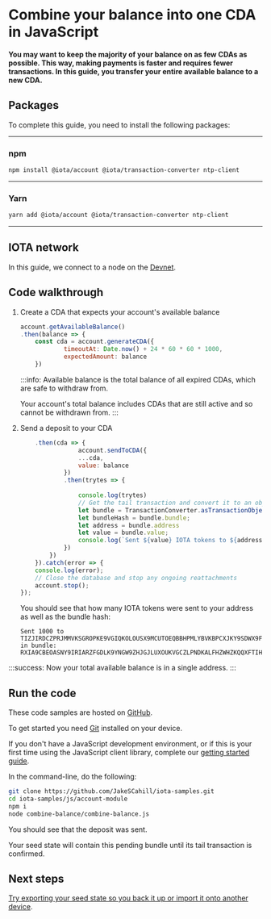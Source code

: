 # Combine your balance into one CDA in JavaScript

**You may want to keep the majority of your balance on as few CDAs as possible. This way, making payments is faster and requires fewer transactions. In this guide, you transfer your entire available balance to a new CDA.**

## Packages

To complete this guide, you need to install the following packages:

--------------------
### npm
```bash
npm install @iota/account @iota/transaction-converter ntp-client
```
---
### Yarn
```bash
yarn add @iota/account @iota/transaction-converter ntp-client
```
--------------------

## IOTA network

In this guide, we connect to a node on the [Devnet](root://getting-started/0.1/network/iota-networks.md#devnet).

## Code walkthrough

1. Create a CDA that expects your account's available balance

    ```js
    account.getAvailableBalance()
    .then(balance => {
        const cda = account.generateCDA({
                timeoutAt: Date.now() + 24 * 60 * 60 * 1000,
                expectedAmount: balance
        })
    ```

    :::info:
    Available balance is the total balance of all expired CDAs, which are safe to withdraw from.

    Your account's total balance includes CDAs that are still active and so cannot be withdrawn from.
    :::

2. Send a deposit to your CDA

    ```js
        .then(cda => {
                    account.sendToCDA({
                    ...cda,
                    value: balance
                })
                .then(trytes => {
                    
                    console.log(trytes)
                    // Get the tail transaction and convert it to an object
                    let bundle = TransactionConverter.asTransactionObject(trytes[0]);
                    let bundleHash = bundle.bundle;
                    let address = bundle.address
                    let value = bundle.value;
                    console.log(`Sent ${value} IOTA tokens to ${address} in bundle:  ${bundleHash}`);
                })
            })
        }).catch(error => {
        console.log(error);
        // Close the database and stop any ongoing reattachments
        account.stop();
    });
    ```

    You should see that how many IOTA tokens were sent to your address as well as the bundle hash:

    ```
    Sent 1000 to TIZJIRDCZPRJMMVKSGROPKE9VGIQKOLOUSX9MCUTOEQBBHPMLYBVKBPCXJKY9SDWX9FVMOZTWNMVVEYKX in bundle:  RXIA9CBEOASNY9IRIARZFGDLK9YNGW9ZHJGJLUXOUKVGCZLPNDKALFHZWHZKQQXFTIHEIJJPN9EURO9K9
    ```

:::success:
Now your total available balance is in a single address.
:::

## Run the code

These code samples are hosted on [GitHub](https://github.com/JakeSCahill/iota-samples).

To get started you need [Git](https://git-scm.com/book/en/v2/Getting-Started-Installing-Git) installed on your device.

If you don't have a JavaScript development environment, or if this is your first time using the JavaScript client library, complete our [getting started guide](../../getting-started/js-quickstart.md).

In the command-line, do the following:

```bash
git clone https://github.com/JakeSCahill/iota-samples.git
cd iota-samples/js/account-module
npm i
node combine-balance/combine-balance.js
```

You should see that the deposit was sent.

Your seed state will contain this pending bundle until its tail transaction is confirmed.

## Next steps

[Try exporting your seed state so you back it up or import it onto another device](../js/export-seed-state.md).